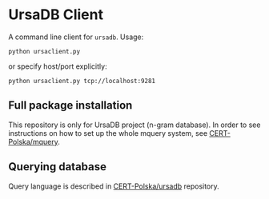 UrsaDB Client
=============

A command line client for `ursadb`. Usage:

```
python ursaclient.py
```

or specify host/port explicitly:

```
python ursaclient.py tcp://localhost:9281
```

Full package installation
-------------------------

This repository is only for UrsaDB project (n-gram database). In order to see instructions on how to set up the whole mquery system, see [CERT-Polska/mquery](https://github.com/CERT-Polska/mquery).


Querying database
-----------------

Query language is described in [CERT-Polska/ursadb](https://github.com/CERT-Polska/ursadb) repository.
